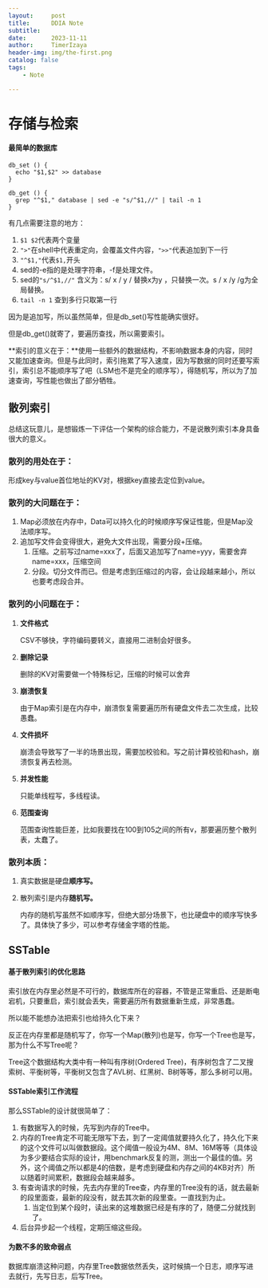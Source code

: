 ```yaml
---
layout:     post
title:      DDIA Note
subtitle:   
date:       2023-11-11
author:     TimerIzaya
header-img: img/the-first.png
catalog: false
tags:
    - Note

---
```


# 存储与检索

#### 最简单的数据库

```shell
db_set () {
  echo "$1,$2" >> database
}

db_get () {
  grep "^$1," database | sed -e "s/^$1,//" | tail -n 1
}
```

有几点需要注意的地方：

1. `$1 $2`代表两个变量
2. `">"`在shell中代表重定向，会覆盖文件内容，`">>"`代表追加到下一行
3. `"^$1,"`代表`$1,`开头
4.  sed的-e指的是处理字符串，-f是处理文件。
5. sed的`"s/^$1,//"` 含义为：s/ x / y / 替换x为y ，只替换一次。s / x /y /g为全局替换。
6. `tail -n 1` 查到多行只取第一行

因为是追加写，所以虽然简单，但是db_set()写性能确实很好。

但是db_get()就寄了，要遍历查找，所以需要索引。

**索引的意义在于：**使用一些额外的数据结构，不影响数据本身的内容，同时又能加速查询。但是与此同时，索引拖累了写入速度，因为写数据的同时还要写索引，索引总不能顺序写了吧（LSM也不是完全的顺序写），得随机写，所以为了加速查询，写性能也做出了部分牺牲。

## 散列索引

总结这玩意儿，是想锻炼一下评估一个架构的综合能力，不是说散列索引本身具备很大的意义。

### 散列的用处在于：

形成key与value首位地址的KV对，根据key直接去定位到value。

### 散列的大问题在于：

1. Map必须放在内存中，Data可以持久化的时候顺序写保证性能，但是Map没法顺序写。
2. 追加写文件会变得很大，避免大文件出现，需要分段+压缩。
   1. 压缩。之前写过name=xxx了，后面又追加写了name=yyy，需要舍弃name=xxx，压缩空间
   2. 分段。切分文件而已。但是考虑到压缩过的内容，会让段越来越小，所以也要考虑段合并。

### 散列的小问题在于：

1. **文件格式**

   CSV不够快，字符编码要转义，直接用二进制会好很多。

2. **删除记录**

   删除的KV对需要做一个特殊标记，压缩的时候可以舍弃

3. **崩溃恢复**

   由于Map索引是在内存中，崩溃恢复需要遍历所有硬盘文件去二次生成，比较愚蠢。

4. **文件损坏**

   崩溃会导致写了一半的场景出现，需要加校验和。写之前计算校验和hash，崩溃恢复再去检测。

5. **并发性能**

   只能单线程写，多线程读。

6. **范围查询**

   范围查询性能巨差，比如我要找在100到105之间的所有v，那要遍历整个散列表，太蠢了。

### 散列本质：

1. 真实数据是硬盘**顺序写。**

2. 散列索引是内存**随机写。**

   内存的随机写虽然不如顺序写，但绝大部分场景下，也比硬盘中的顺序写快多了。具体快了多少，可以参考存储金字塔的性能。

## SSTable

#### 基于散列索引的优化思路

索引放在内存里必然是不可行的，数据库所在的容器，不管是正常重启、还是断电宕机，只要重启，索引就会丢失，需要遍历所有数据重新生成，非常愚蠢。

所以能不能想办法把索引也给持久化下来？

反正在内存里都是随机写了，你写一个Map(散列)也是写，你写一个Tree也是写，那为什么不写Tree呢？

Tree这个数据结构大类中有一种叫有序树(Ordered Tree)，有序树包含了二叉搜索树、平衡树等，平衡树又包含了AVL树、红黑树、B树等等，那么多树可以用。

#### SSTable索引工作流程

那么SSTable的设计就很简单了：

1. 有数据写入的时候，先写到内存的Tree中。
2. 内存的Tree肯定不可能无限写下去，到了一定阈值就要持久化了，持久化下来的这个文件可以叫做数据段。这个阈值一般设为4M、8M、16M等等（具体设为多少要结合实际的设计，用benchmark反复的测，测出一个最佳的值。另外，这个阈值之所以都是4的倍数，是考虑到硬盘和内存之间的4KB对齐）所以随着时间累积，数据段会越来越多。
3. 有查询请求的时候，先去内存里的Tree查，内存里的Tree没有的话，就去最新的段里面查，最新的段没有，就去其次新的段里查。一直找到为止。
   1. 当定位到某个段时，读出来的这堆数据已经是有序的了，随便二分就找到了。
4. 后台异步起一个线程，定期压缩这些段。

#### 为数不多的致命弱点

​	数据库崩溃这种问题，内存里Tree数据依然丢失，这时候搞一个日志，顺序写进去就行，先写日志，后写Tree。

